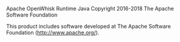 Apache OpenWhisk Runtime Java
Copyright 2016-2018 The Apache Software Foundation

This product includes software developed at
The Apache Software Foundation (http://www.apache.org/).
